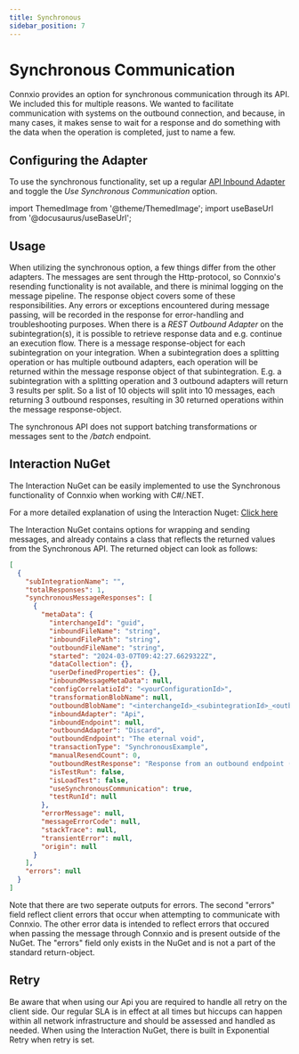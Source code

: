 ```yaml
---
title: Synchronous
sidebar_position: 7
---
```


# Synchronous Communication


Connxio provides an option for synchronous communication through its API. We included this for multiple reasons. We wanted to facilitate communication with systems on the outbound connection, and because, in many cases, it makes sense to wait for a response and do something with the data when the operation is completed, just to name a few.

## Configuring the Adapter

To use the synchronous functionality, set up a regular [API Inbound Adapter](/integrations/adapters/inbound/api.mdx) and toggle the *Use Synchronous Communication* option.

import ThemedImage from '@theme/ThemedImage';
import useBaseUrl from '@docusaurus/useBaseUrl';

<div style={{maxWidth: '400px'}}>
  <ThemedImage
    alt="Configuring inbound connection"
    sources={{
      light: useBaseUrl('/img/docs/synchronous-api-toggle-light.webp'),
      dark: useBaseUrl('/img/docs/synchronous-api-toggle-dark.webp#dark-only'),
    }}
  />
</div>

## Usage

When utilizing the synchronous option, a few things differ from the other adapters. The messages are sent through the Http-protocol, so Connxio's resending functionality is not available, and there is minimal logging on the message pipeline. The response object covers some of these responsibilities. Any errors or exceptions encountered during message passing, will be recorded in the response for error-handling and troubleshooting purposes. When there is a *REST Outbound Adapter* on the subintegration(s), it is possible to retrieve response data and e.g. continue an execution flow. There is a message response-object for each subintegration on your integration. When a subintegration does a splitting operation or has multiple outbound adapters, each operation will be returned within the message response object of that subintegration. E.g. a subintegration with a splitting operation and 3 outbound adapters will return 3 results per split. So a list of 10 objects will split into 10 messages, each returning 3 outbound responses, resulting in 30 returned operations within the message response-object.

The synchronous API does not support batching transformations or messages sent to the */batch* endpoint.


## Interaction NuGet

The Interaction NuGet can be easily implemented to use the Synchronous functionality of Connxio when working with C#/.NET.

For a more detailed explanation of using the Interaction Nuget: [Click here](/interaction/nuget/connxio-api.md)

The Interaction NuGet contains options for wrapping and sending messages, and already contains a class that reflects the returned values from the Synchronous API. The returned object can look as follows:

```json
[
  {
    "subIntegrationName": "",
    "totalResponses": 1,
    "synchronousMessageResponses": [
      {
        "metaData": {
          "interchangeId": "guid",
          "inboundFileName": "string",
          "inboundFilePath": "string",
          "outboundFileName": "string",
          "started": "2024-03-07T09:42:27.6629322Z",
          "dataCollection": {},
          "userDefinedProperties": {},
          "inboundMessageMetaData": null,
          "configCorrelatioId": "<yourConfigurationId>",
          "transformationBlobName": null,
          "outboundBlobName": "<interchangeId>_<subintegrationId>_<outboundAdapterId>.<messageOutboundFormat>",
          "inboundAdapter": "Api",
          "inboundEndpoint": null,
          "outboundAdapter": "Discard",
          "outboundEndpoint": "The eternal void",
          "transactionType": "SynchronousExample",
          "manualResendCount": 0,
          "outboundRestResponse": "Response from an outbound endpoint (REST Outbound)",
          "isTestRun": false,
          "isLoadTest": false,
          "useSynchronousCommunication": true,
          "testRunId": null
        },
        "errorMessage": null,
        "messageErrorCode": null,
        "stackTrace": null,
        "transientError": null,
        "origin": null
      }
    ],
    "errors": null
  }
]
```

Note that there are two seperate outputs for errors. The second "errors" field reflect client errors that occur when attempting to communicate with Connxio. The other error data is intended to reflect errors that occured when passing the message through Connxio and is present outside of the NuGet. The "errors" field only exists in the NuGet and is not a part of the standard return-object.

## Retry

Be aware that when using our Api you are required to handle all retry on the client side. Our regular SLA is in effect at all times but hiccups can happen within all network infrastructure and should be assessed and handled as needed.
When using the Interaction NuGet, there is built in Exponential Retry when retry is set.